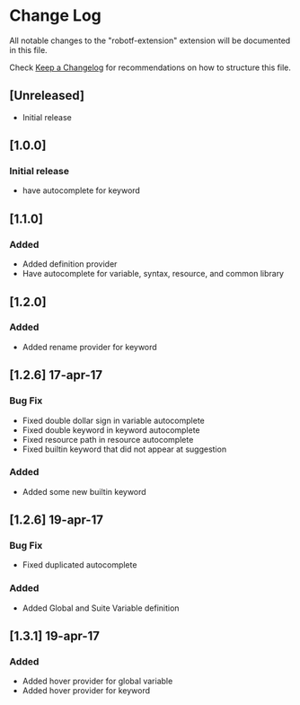 # Change Log
All notable changes to the "robotf-extension" extension will be documented in this file.

Check [Keep a Changelog](http://keepachangelog.com/) for recommendations on how to structure this file.

## [Unreleased]
- Initial release

## [1.0.0]
### Initial release
- have autocomplete for keyword

## [1.1.0]
### Added
- Added definition provider
- Have autocomplete for variable, syntax, resource, and common library

## [1.2.0]
### Added
- Added rename provider for keyword

## [1.2.6] 17-apr-17
### Bug Fix
- Fixed double dollar sign in variable autocomplete
- Fixed double keyword in keyword autocomplete
- Fixed resource path in resource autocomplete
- Fixed builtin keyword that did not appear at suggestion
### Added
- Added some new builtin keyword

## [1.2.6] 19-apr-17
### Bug Fix
- Fixed duplicated autocomplete
### Added
- Added Global and Suite Variable definition

## [1.3.1] 19-apr-17
### Added
- Added hover provider for global variable
- Added hover provider for keyword